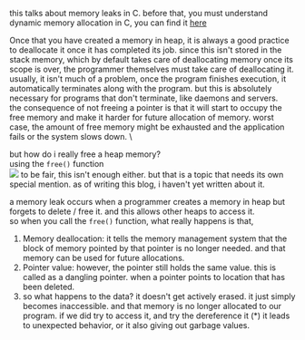 this talks about memory leaks in C. before that, you must understand dynamic memory allocation in C, you can find it [here](https://blog-app-wheat-kappa.vercel.app/blog/e47923e4-ac5a-46c5-9582-cbb96b13dbe2)

Once that you have created a memory in heap, it is always a good practice to deallocate it once it has completed its job. since this isn't stored in the stack memory, which by default takes care of deallocating memory once its scope is over, the programmer themselves must take care of deallocating it. \
usually, it isn't much of  a problem, once the program finishes execution, it automatically terminates along with the program. but this is absolutely necessary for programs that don't terminate, like daemons and servers. \
the consequence of not freeing a pointer is that it will start to occupy the free memory and make it harder for future allocation of memory. worst case, the amount of free memory might be exhausted and the application fails or the system slows down. \

but how do i really free a heap memory? \
using the `free()` function \
![](https://blog-pictures.vercel.app/free.png)
to be fair, this isn't enough either. but that is a topic that needs its own special mention. as of writing this blog, i haven't yet written about it.

a memory leak occurs when a programmer creates a memory in heap but forgets to delete / free it. and this allows other heaps to access it. \
so when you call the `free()` function, what really happens is that, 
1. Memory deallocation: it tells the memory management system that the block of memory pointed by that pointer is no longer needed. and that memory can be used for future allocations.
2. Pointer value: however, the pointer still holds the same value. this is called as a dangling pointer. when a pointer points to location that has been deleted. 
3. so what happens to the data? it doesn't get actively erased. it just simply becomes inaccessible. and that memory is no longer allocated to our program. if we did try to access it, and try the dereference it (\*) it leads to unexpected behavior, or it also giving out garbage values.